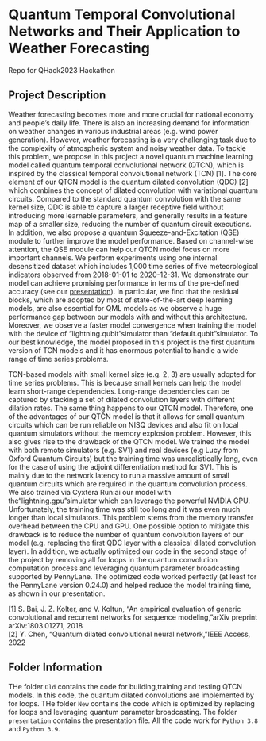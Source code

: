 # Quantum Temporal Convolutional Networks and Their Application to Weather Forecasting

Repo for QHack2023 Hackathon

## Project Description

Weather forecasting becomes more and more crucial for national economy and people’s daily life. There is also an increasing demand for information on weather changes in various industrial areas (e.g. wind power generation). However, weather forecasting is a very challenging task due to the complexity of atmospheric system and noisy weather data. To tackle this problem, we propose in this project a novel quantum machine learning model called quantum temporal convolutional network (QTCN), which is inspired by the classical temporal convolutional network (TCN) [1]. The core element of our QTCN model is the quantum dilated convolution (QDC) [2] which combines the concept of dilated convolution with variational quantum circuits. Compared to the standard quantum convolution with the same kernel size, QDC is able to capture a larger receptive field without introducing more learnable parameters, and generally results in a feature map of a smaller size, reducing the number of quantum circuit executions. In addition, we also propose a quantum Squeeze-and-Excitation (QSE) module to further improve the model performance. Based on channel-wise attention, the QSE module can help our QTCN model focus on more important channels. We perform experiments using one internal desensitized dataset which includes 1,000 time series of five meteorological indicators observed from 2018-01-01 to 2020-12-31. We demonstrate our model can achieve promising performance in terms of the pre-defined accuracy (see our [presentation](https://github.com/cyx617/QTCN/tree/main/presentation)). In particular, we find that the residual blocks, which are adopted by most of state-of-the-art deep learning models, are also essential for QML models as we observe a huge performance gap between our models with and without this architecture. Moreover, we observe a faster model convergence when training the model with the device of “lightning.qubit”simulator than “default.qubit”simulator. To our best knowledge, the model proposed in this project is the first quantum version of TCN models and it has enormous potential to handle a wide range of time series problems.

TCN-based models with small kernel size (e.g. 2, 3) are usually adopted for time series problems. This is because small kernels can help the model learn short-range dependencies. Long-range dependencies can be captured by stacking a set of dilated convolution layers with different dilation rates. The same thing happens to our QTCN model. Therefore, one of the advantages of our QTCN model is that it allows for small quantum circuits which can be run reliable on NISQ devices and also fit on local quantum simulators without the memory explosion problem. However, this also gives rise to the drawback of the QTCN model. We trained the model with both remote simulators (e.g. SV1) and real devices (e.g Lucy from Oxford Quantum Circuits) but the training time was unrealistically long, even for the case of using the adjoint differentiation method for SV1. This is mainly due to the network latency to run a massive amount of small quantum circuits which are required in the quantum convolution process. We also trained via Cyxtera Run:ai our model with the“lightning.gpu”simulator which can leverage the powerful NVIDIA GPU. Unfortunately, the training time was still too long and it was even much longer than local simulators. This problem stems from the memory transfer overhead between the CPU and GPU. One possible option to mitigate this drawback is to reduce the number of quantum convolution layers of our model (e.g. replacing the first QDC layer with a classical dilated convolution layer). In addition, we actually optimized our code in the second stage of the project by removing all for loops in the quantum convolution computation process and leveraging quantum parameter broadcasting supported by PennyLane. The optimized code worked perfectly (at least for the PennyLane version 0.24.0) and helped reduce the model training time, as shown in our presentation.


[1] S. Bai, J. Z. Kolter, and V. Koltun, “An empirical evaluation of generic convolutional and recurrent networks for sequence modeling,”arXiv preprint arXiv:1803.01271, 2018 \
[2] Y. Chen, “Quantum dilated convolutional neural network,”IEEE Access, 2022


## Folder Information
THe folder ```Old``` contains the code for building,training and testing QTCN models. In this code, the quantum dilated convolutions are implemented by for loops. THe folder ```New``` contains the code which is optimized by replacing for loops and leveraging quantum parameter broadcasting. The folder ```presentation``` contains the presentation file. All the code work for ```Python 3.8``` and ```Python 3.9```.
